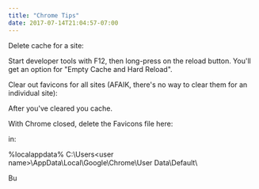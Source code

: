 ```yaml
---
title: "Chrome Tips"
date: 2017-07-14T21:04:57-07:00
---
```


Delete cache for a site:  

Start developer tools with F12, then long-press on the reload button. You'll get an option for "Empty Cache and Hard Reload".

Clear out favicons for all sites (AFAIK, there's no way to clear them for an individual site):

After you've cleared you cache. 

With Chrome closed, delete the Favicons file here: 

 in:

%localappdata%
C:\Users\<user name>\AppData\Local\Google\Chrome\User Data\Default\

Bu